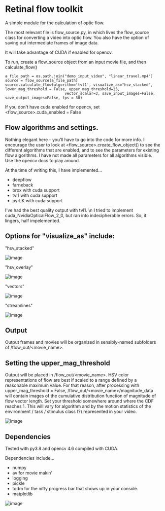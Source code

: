 # Retinal flow toolkit

A simple module for the calculation of optic flow.  

The most relevant file is flow_source.py, in which lives the flow_source class for converting a video into optic flow.  You also have the option of saving out intermediate frames of image data.

It will take advantage of CUDA if enabled for opencv. 

To run, create a flow_source object from an input movie file, and then calculate_flow()

```
a_file_path = os.path.join("demo_input_video", "linear_travel.mp4")
source = flow_source(a_file_path)
source.calculate_flow(algorithm='tvl1', visualize_as="hsv_stacked", lower_mag_threshold = False, upper_mag_threshold=25,
                           vector_scalar=3, save_input_images=False, save_output_images=False, fps = 30)

```

If you don't have cuda enabled for opencv, set <flow_source>.cuda_enabled = False

## Flow algorithms and settings.

Nothing elegant here - you'll have to go into the code for more info. I encourage the user to look at <flow_source>.create_flow_object() to see the different algorithms that are enabled, and to see the parameters for existing flow algorithms.  I have not made all parameters for all algorithms visible.  Use the opencv docs to play around.

At the time of writing this, I have implemented...
* deepflow
* farneback
* brox with cuda support
* tvl1 with cuda support
* pyrLK with cuda support

I've had the best quality output with tvl1. \n
I tried to implement cuda_NvidiaOpticalFlow_2_0, but ran into indecipherable errors.  So, it lingers, half impelemented.

## Options for "visualize_as" include:

"hsv_stacked"

![image](https://user-images.githubusercontent.com/8962011/212419240-33461130-e360-4fcd-b19a-da44854cfd65.png)

"hsv_overlay"

![image](https://user-images.githubusercontent.com/8962011/212419759-4bea48b8-a649-4f36-9422-5bea5d1226a2.png)

"vectors"

![image](https://user-images.githubusercontent.com/8962011/212420144-616493dd-4b6f-4cf8-af41-ece5906df25b.png)

"streamlines"

![image](https://user-images.githubusercontent.com/8962011/212419849-328487d7-694f-458c-bf71-82fd5aa83851.png)

## Output

Output frames and movies will be organized in sensibly-named subfolders of /flow_out/<movie_name>. 

## Setting the upper_mag_threshold

Output will be placed in /flow_out/<movie_name>.
HSV color representations of flow are best if scaled to a range defined by a reasonable maximum value. For that reason, after processing with upper_mag_threshold = False,
/flow_out/<movie_name>/magnitude_data will contain images of the cumulative distribution function of magnitude of flow vector length.  Set your threshold somewhere around where the CDF reaches 1. This will vary for algorithm and by the motion statistics of the environment / task / stimulus class (?) represented in your video.

![image](https://user-images.githubusercontent.com/8962011/212422892-a28d9352-9b66-471e-a26f-13cd9f050c49.png)

## Dependencies

Tested with py3.8 and opencv 4.6 compiled with CUDA.

Dependencies include...

* numpy
* av for movie makin'
* logging
* pickle
* tqdm for the nifty progress bar that shows up in your console.
* matplotlib

![image](https://user-images.githubusercontent.com/8962011/212423219-734e351a-0139-4596-ac8b-8d5bc28c7316.png)




